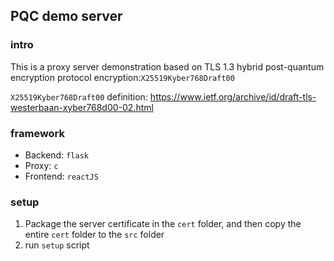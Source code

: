 ## PQC demo server

### intro

This is a proxy server demonstration based on TLS 1.3 hybrid post-quantum encryption protocol encryption:`X25519Kyber768Draft00`

`X25519Kyber768Draft00` definition: https://www.ietf.org/archive/id/draft-tls-westerbaan-xyber768d00-02.html

### framework

* Backend: `flask`
* Proxy: `c`
* Frontend: `reactJS`

### setup

1. Package the server certificate in the `cert` folder, and then copy the entire `cert` folder to the `src` folder
2. run `setup` script